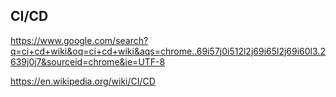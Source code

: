 ## CI/CD

https://www.google.com/search?q=ci+cd+wiki&oq=ci+cd+wiki&aqs=chrome..69i57j0i512l2j69i65l2j69i60l3.2639j0j7&sourceid=chrome&ie=UTF-8

https://en.wikipedia.org/wiki/CI/CD
